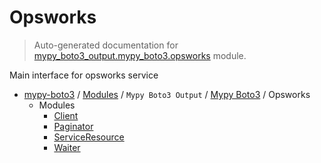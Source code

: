 # Opsworks

> Auto-generated documentation for [mypy_boto3_output.mypy_boto3.opsworks](https://github.com/vemel/mypy_boto3/blob/master/mypy_boto3_output/mypy_boto3/opsworks/__init__.py) module.

Main interface for opsworks service

- [mypy-boto3](../../../README.md#mypy_boto3) / [Modules](../../../MODULES.md#mypy-boto3-modules) / `Mypy Boto3 Output` / [Mypy Boto3](../index.md#mypy-boto3) / Opsworks
    - Modules
        - [Client](client.md#client)
        - [Paginator](paginator.md#paginator)
        - [ServiceResource](service_resource.md#serviceresource)
        - [Waiter](waiter.md#waiter)
